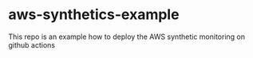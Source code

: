 # aws-synthetics-example
This repo is an example how to deploy the AWS synthetic monitoring on github actions
